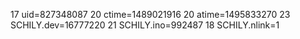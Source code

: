 17 uid=827348087
20 ctime=1489021916
20 atime=1495833270
23 SCHILY.dev=16777220
21 SCHILY.ino=992487
18 SCHILY.nlink=1

